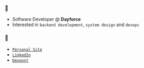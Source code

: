 ### 👤

-  Software Developer @ **Dayforce**
-  Interested in `backend development`, `system design` and `devops`


### 🔗

- [`Personal Site`](https://www.marcusgeorgievski.com)
- [`LinkedIn`](https://www.linkedin.com/in/marcusgeorgievski)
- [`Devpost`](https://devpost.com/marcusgeorgievski)

